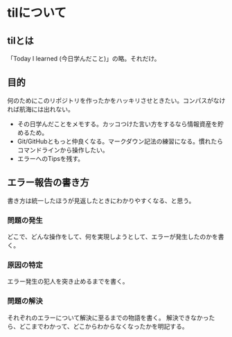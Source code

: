 # tilについて

## tilとは
「Today I learned (今日学んだこと)」の略。それだけ。

## 目的
何のためにこのリポジトリを作ったかをハッキリさせときたい。コンパスがなければ航海には出れない。
- その日学んだことをメモする。カッコつけた言い方をするなら情報資産を貯めるため。
- Git/GitHubともっと仲良くなる。マークダウン記法の練習になる。慣れたらコマンドラインから操作したい。
- エラーへのTipsを残す。

## エラー報告の書き方
書き方は統一したほうが見返したときにわかりやすくなる、と思う。
### 問題の発生
どこで、どんな操作をして、何を実現しようとして、エラーが発生したのかを書く。
### 原因の特定
エラー発生の犯人を突き止めるまでを書く。
### 問題の解決
それぞれのエラーについて解決に至るまでの物語を書く。
解決できなかったら、どこまでわかって、どこからわからなくなったかを明記する。
